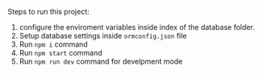 Steps to run this project:

1. configure the enviroment variables inside index of the database folder.
2. Setup database settings inside `ormconfig.json` file
3. Run `npm i` command
4. Run `npm start` command
5. Run `npm run dev` command for develpment mode
